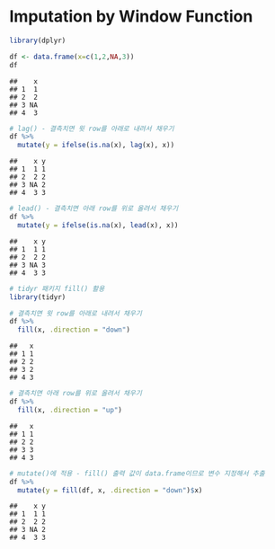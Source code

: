 Imputation by Window Function
================

``` r
library(dplyr)

df <- data.frame(x=c(1,2,NA,3))
df
```

    ##    x
    ## 1  1
    ## 2  2
    ## 3 NA
    ## 4  3

``` r
# lag() - 결측치면 윗 row를 아래로 내려서 채우기
df %>% 
  mutate(y = ifelse(is.na(x), lag(x), x))
```

    ##    x y
    ## 1  1 1
    ## 2  2 2
    ## 3 NA 2
    ## 4  3 3

``` r
# lead() - 결측치면 아래 row를 위로 올려서 채우기
df %>% 
  mutate(y = ifelse(is.na(x), lead(x), x))
```

    ##    x y
    ## 1  1 1
    ## 2  2 2
    ## 3 NA 3
    ## 4  3 3

``` r
# tidyr 패키지 fill() 활용
library(tidyr)

# 결측치면 윗 row를 아래로 내려서 채우기
df %>% 
  fill(x, .direction = "down")
```

    ##   x
    ## 1 1
    ## 2 2
    ## 3 2
    ## 4 3

``` r
# 결측치면 아래 row를 위로 올려서 채우기
df %>% 
  fill(x, .direction = "up")
```

    ##   x
    ## 1 1
    ## 2 2
    ## 3 3
    ## 4 3

``` r
# mutate()에 적용 - fill() 출력 값이 data.frame이므로 변수 지정해서 추출
df %>% 
  mutate(y = fill(df, x, .direction = "down")$x)
```

    ##    x y
    ## 1  1 1
    ## 2  2 2
    ## 3 NA 2
    ## 4  3 3
